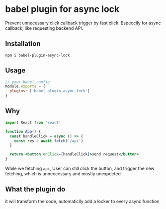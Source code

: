 # babel plugin for async lock

Prevent unnecessary click callback trigger by fast click. Especcily for async callback, like requesting backend API.

## Installation

```
npm i babel-plugin-async-lock
```

## Usage

```js
// your babel config
module.exports = {
  plugins: ['babel-plugin-async-lock']
}
```

## Why

```jsx
import React from 'react'

function App() {
  const handleClick = async () => {
    const res = await fetch('/api')
  }

  return <button onClick={handleClick}>send request</button>
}
```

While we fetching `api`, User can still click the button, and trigger the new fetching, which is unneccessary and mostly unexpected


## What the plugin do

it will transform the code, automaticlly add a locker to every async function

